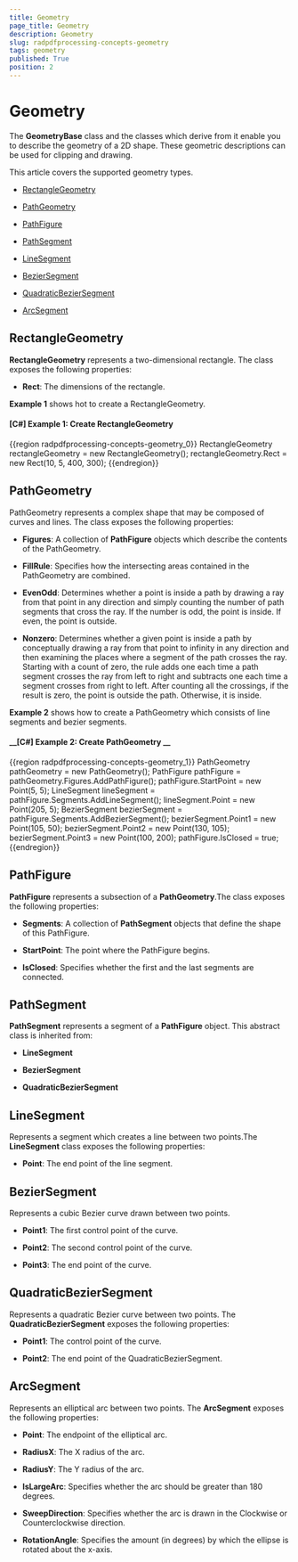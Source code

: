 ```yaml
---
title: Geometry
page_title: Geometry
description: Geometry
slug: radpdfprocessing-concepts-geometry
tags: geometry
published: True
position: 2
---
```


# Geometry



The __GeometryBase__ class and the classes which derive from it enable you to describe the geometry of a 2D shape. These geometric descriptions can be used for clipping and drawing.
      

This article covers the supported geometry types.
      

* [RectangleGeometry](#rectanglegeometry)

* [PathGeometry](#pathgeometry)

* [PathFigure](#pathfigure)

* [PathSegment](#pathsegment)

* [LineSegment](#linesegment)

* [BezierSegment](#beziersegment)

* [QuadraticBezierSegment](#quadraticbeziersegment)

* [ArcSegment](#arcsegment)

## RectangleGeometry

__RectangleGeometry__ represents a two-dimensional rectangle. The class exposes the following properties:
        

* __Rect__: The dimensions of the rectangle.
            

__Example 1__ shows hot to create a RectangleGeometry.
        

#### __[C#] Example 1: Create RectangleGeometry__

{{region radpdfprocessing-concepts-geometry_0}}
    RectangleGeometry rectangleGeometry = new RectangleGeometry();
    rectangleGeometry.Rect = new Rect(10, 5, 400, 300);
{{endregion}}



## PathGeometry

PathGeometry represents a complex shape that may be composed of curves and lines. The class exposes the following properties:
        

* __Figures__: A collection of __PathFigure__ objects which describe the contents of the PathGeometry.
            

* __FillRule__: Specifies how the intersecting areas contained in the PathGeometry are combined.
            

 * __EvenOdd__: Determines whether a point is inside a path by drawing a ray from that point in any direction and simply counting the number of path segments that cross the ray. If the number is odd, the point is inside. If even, the point is outside.
                

 * __Nonzero__: Determines whether a given point is inside a path by conceptually drawing a ray from that point to infinity in any direction and then examining the places where a segment of the path crosses the ray. Starting with a count of zero, the rule adds one each time a path segment crosses the ray from left to right and subtracts one each time a segment crosses from right to left. After counting all the crossings, if the result is zero, the point is outside the path. Otherwise, it is inside.
                

__Example 2__ shows how to create a PathGeometry which consists of line segments and bezier segments.
        

#### __[C#] Example 2: Create PathGeometry __

{{region radpdfprocessing-concepts-geometry_1}}
    PathGeometry pathGeometry = new PathGeometry();
    PathFigure pathFigure = pathGeometry.Figures.AddPathFigure();
    pathFigure.StartPoint = new Point(5, 5);
    LineSegment lineSegment = pathFigure.Segments.AddLineSegment();
    lineSegment.Point = new Point(205, 5);
    BezierSegment bezierSegment = pathFigure.Segments.AddBezierSegment();
    bezierSegment.Point1 = new Point(105, 50);
    bezierSegment.Point2 = new Point(130, 105);
    bezierSegment.Point3 = new Point(100, 200);
    pathFigure.IsClosed = true;
{{endregion}}



## PathFigure

__PathFigure__ represents a subsection of a __PathGeometry__.The class exposes the following properties:
        

* __Segments__: A collection of __PathSegment__ objects that define the shape of this PathFigure.
            

* __StartPoint__: The point where the PathFigure begins.
            

* __IsClosed__: Specifies whether the first and the last segments are connected.
            

## PathSegment

__PathSegment__ represents a segment of a __PathFigure__ object. This abstract class is inherited from:
        

* __LineSegment__

* __BezierSegment__

* __QuadraticBezierSegment__

## LineSegment

Represents a segment which creates a line between two points.The __LineSegment__ class exposes the following properties:
        

* __Point__: The end point of the line segment.
            

## BezierSegment

Represents a cubic Bezier curve drawn between two points.
        

* __Point1__: The first control point of the curve.
            

* __Point2__: The second control point of the curve.
            

* __Point3__: The end point of the curve.
            

## QuadraticBezierSegment

Represents a quadratic Bezier curve between two points. The __QuadraticBezierSegment__ exposes the following properties:
        

* __Point1__: The control point of the curve.
            

* __Point2__: The end point of the QuadraticBezierSegment.
            

## ArcSegment

Represents an elliptical arc between two points. The __ArcSegment__ exposes the following properties:
        

* __Point__: The endpoint of the elliptical arc.
            

* __RadiusX__: The X radius of the arc.
            

* __RadiusY__: The Y radius of the arc.
            

* __IsLargeArc__: Specifies whether the arc should be greater than 180 degrees.
            

* __SweepDirection__: Specifies whether the arc is drawn in the Clockwise or Counterclockwise direction.
            

* __RotationAngle__: Specifies the amount (in degrees) by which the ellipse is rotated about the x-axis.
            
